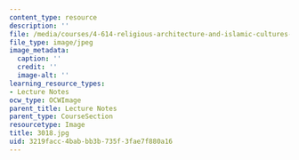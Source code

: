 ```yaml
---
content_type: resource
description: ''
file: /media/courses/4-614-religious-architecture-and-islamic-cultures-fall-2002/3219facc4babbb3b735f3fae7f880a16_3018.jpg
file_type: image/jpeg
image_metadata:
  caption: ''
  credit: ''
  image-alt: ''
learning_resource_types:
- Lecture Notes
ocw_type: OCWImage
parent_title: Lecture Notes
parent_type: CourseSection
resourcetype: Image
title: 3018.jpg
uid: 3219facc-4bab-bb3b-735f-3fae7f880a16
---
```

